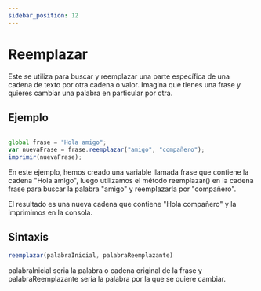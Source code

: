 ```yaml
---
sidebar_position: 12
---
```


# Reemplazar

Este se utiliza para buscar y reemplazar una parte específica de una cadena de texto por otra cadena o valor. Imagina que tienes una frase y quieres cambiar una palabra en particular por otra. 

## Ejemplo

```js title="reemplazar.dummy"

global frase = "Hola amigo";
var nuevaFrase = frase.reemplazar("amigo", "compañero");
imprimir(nuevaFrase);

```
En este ejemplo, hemos creado una variable llamada frase que contiene la cadena "Hola amigo", luego utilizamos el método reemplazar() en la cadena frase para buscar la palabra "amigo" y reemplazarla por "compañero".

El resultado es una nueva cadena que contiene "Hola compañero" y la imprimimos en la consola.

## Sintaxis

``` js
reemplazar(palabraInicial, palabraReemplazante)
```
palabraInicial seria la palabra o cadena original de la frase y palabraReemplazante seria la palabra por la que se quiere cambiar.